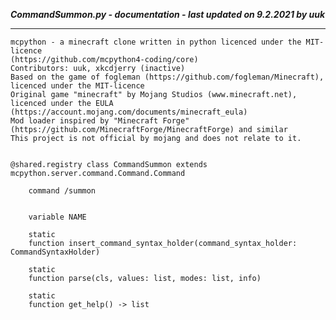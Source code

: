 ***CommandSummon.py - documentation - last updated on 9.2.2021 by uuk***
___

    mcpython - a minecraft clone written in python licenced under the MIT-licence 
    (https://github.com/mcpython4-coding/core)
    Contributors: uuk, xkcdjerry (inactive)
    Based on the game of fogleman (https://github.com/fogleman/Minecraft), licenced under the MIT-licence
    Original game "minecraft" by Mojang Studios (www.minecraft.net), licenced under the EULA
    (https://account.mojang.com/documents/minecraft_eula)
    Mod loader inspired by "Minecraft Forge" (https://github.com/MinecraftForge/MinecraftForge) and similar
    This project is not official by mojang and does not relate to it.


    @shared.registry class CommandSummon extends mcpython.server.command.Command.Command
        
        command /summon


        variable NAME

        static
        function insert_command_syntax_holder(command_syntax_holder: CommandSyntaxHolder)

        static
        function parse(cls, values: list, modes: list, info)

        static
        function get_help() -> list